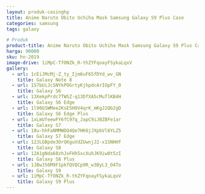 ```yaml
---
layout: produk-casinghp
title: Anime Naruto Obito Uchiha Mask Samsung Galaxy S9 Plus Case
categories: samsung
tags: galaxy

# Produk
product-title: Anime Naruto Obito Uchiha Mask Samsung Galaxy S9 Plus Case
harga: 90000
sku: hn-2019
image-drive: 1iMpC-TfONZk_R-thZYFqoayFSykaLqxV
gallery:
  - url: 1cEiJMcMj-Z_ty_Ijm6uF65fDYd_wv_GN
    title: Galaxy Note 8
  - url: 1S7bUiJcSNYkPOGrtyKjhpdcArIOpFY_0
    title: Galaxy S6
  - url: 13XekpPrdc7TWSZ-q13DfXA5cMuTlKB4H
    title: Galaxy S6 Edge
  - url: 1l90GSWMee2KsE5HOV4qrK_mKgJ2Qb2gD
    title: Galaxy S6 Edge Plus
  - url: 1xLmUfeewFY6fC97q_JapC9iJBZBFe1ar
    title: Galaxy S7
  - url: 18u-hhFaNMMWDQ4Qe7HK6jJXpbVl6YLZ5
    title: Galaxy S7 Edge
  - url: 12JLGBpde3OrGKguVdZUwnjJ2-x1SNHHf
    title: Galaxy S8
  - url: 12A1gNda68zhJxFHh5xcXuhJK9iw0t5zI
    title: Galaxy S8 Plus
  - url: 1JBwJ56M9F1pkfQVQCp9R_w3ByL3_O4To
    title: Galaxy S9
  - url: 1iMpC-TfONZk_R-thZYFqoayFSykaLqxV
    title: Galaxy S9 Plus
---
```

